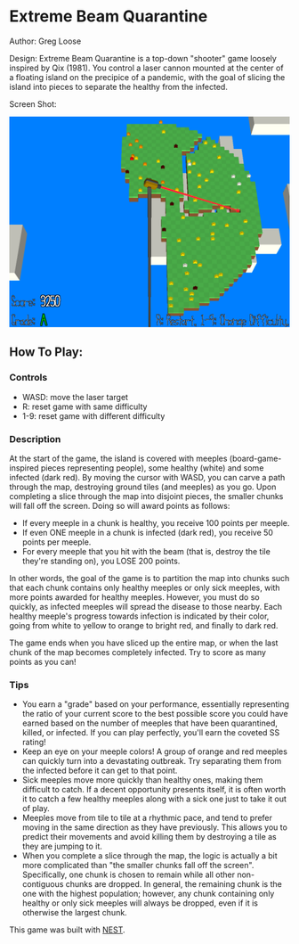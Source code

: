 # Extreme Beam Quarantine

Author: Greg Loose

Design: Extreme Beam Quarantine is a top-down "shooter" game loosely inspired by Qix (1981). You control a laser cannon mounted at the center of a floating island on the precipice of a pandemic, with the goal of slicing the island into pieces to separate the healthy from the infected.

Screen Shot:

![Screen Shot](dist/screenshot.png)

## How To Play:

### Controls

* WASD: move the laser target
* R: reset game with same difficulty
* 1-9: reset game with different difficulty

### Description

At the start of the game, the island is covered with meeples (board-game-inspired pieces representing people), some healthy (white) and some infected (dark red). By moving the cursor with WASD, you can carve a path through the map, destroying ground tiles (and meeples) as you go. Upon completing a slice through the map into disjoint pieces, the smaller chunks will fall off the screen. Doing so will award points as follows:

* If every meeple in a chunk is healthy, you receive 100 points per meeple.
* If even ONE meeple in a chunk is infected (dark red), you receive 50 points per meeple.
* For every meeple that you hit with the beam (that is, destroy the tile they're standing on), you LOSE 200 points.

In other words, the goal of the game is to partition the map into chunks such that each chunk contains only healthy meeples or only sick meeples, with more points awarded for healthy meeples. However, you must do so quickly, as infected meeples will spread the disease to those nearby. Each healthy meeple's progress towards infection is indicated by their color, going from white to yellow to orange to bright red, and finally to dark red.

The game ends when you have sliced up the entire map, or when the last chunk of the map becomes completely infected. Try to score as many points as you can!

### Tips
* You earn a "grade" based on your performance, essentially representing the ratio of your current score to the best possible score you could have earned based on the number of meeples that have been quarantined, killed, or infected. If you can play perfectly, you'll earn the coveted SS rating!
* Keep an eye on your meeple colors! A group of orange and red meeples can quickly turn into a devastating outbreak. Try separating them from the infected before it can get to that point.
* Sick meeples move more quickly than healthy ones, making them difficult to catch. If a decent opportunity presents itself, it is often worth it to catch a few healthy meeples along with a sick one just to take it out of play.
* Meeples move from tile to tile at a rhythmic pace, and tend to prefer moving in the same direction as they have previously. This allows you to predict their movements and avoid killing them by destroying a tile as they are jumping to it.
* When you complete a slice through the map, the logic is actually a bit more complicated than "the smaller chunks fall off the screen". Specifically, one chunk is chosen to remain while all other non-contiguous chunks are dropped. In general, the remaining chunk is the one with the highest population; however, any chunk containing only healthy or only sick meeples will always be dropped, even if it is otherwise the largest chunk.

This game was built with [NEST](NEST.md).
